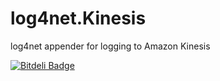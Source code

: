 log4net.Kinesis
===============

log4net appender for logging to Amazon Kinesis


[![Bitdeli Badge](https://d2weczhvl823v0.cloudfront.net/theburningmonk/log4net.kinesis/trend.png)](https://bitdeli.com/free "Bitdeli Badge")

